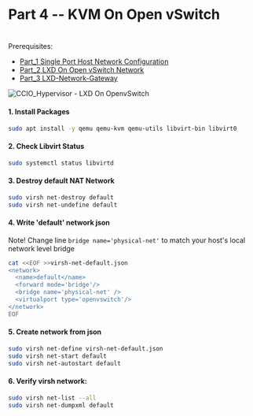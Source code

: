 # Part 4 -- KVM On Open vSwitch
#
Prerequisites:
- [Part_1 Single Port Host Network Configuration]
- [Part_2 LXD On Open vSwitch Network]
- [Part_3 LXD-Network-Gateway]


![CCIO_Hypervisor - LXD On OpenvSwitch](https://github.com/KathrynMorgan/small-stack/blob/master/4_Bare-Metal_KVM-On-Open-vSwitch/web/drawio/KVM-On-Open-vSwitch.svg)

#### 1. Install Packages
````sh
sudo apt install -y qemu qemu-kvm qemu-utils libvirt-bin libvirt0
````
#### 2. Check Libvirt Status
````sh
sudo systemctl status libvirtd
````
#### 3. Destroy default NAT Network
````sh
sudo virsh net-destroy default
sudo virsh net-undefine default
````
#### 4. Write 'default' network json
Note! Change line ````bridge name='physical-net'```` to match your host's local network level bridge
````sh
cat <<EOF >>virsh-net-default.json
<network>
  <name>default</name>
  <forward mode='bridge'/>
  <bridge name='physical-net' />
  <virtualport type='openvswitch'/>
</network>
EOF
````
#### 5. Create network from json
````sh
sudo virsh net-define virsh-net-default.json
sudo virsh net-start default
sudo virsh net-autostart default
````
#### 6. Verify virsh network:
````sh
sudo virsh net-list --all
sudo virsh net-dumpxml default
````

<!-- Markdown link & img dfn's -->
[Part_1 Single Port Host Network Configuration]: https://github.com/KathrynMorgan/small-stack/blob/master/1_Bare-Metal_Single-Port-OVS-Hypervisor/
[Part_2 LXD On Open vSwitch Network]: https://github.com/KathrynMorgan/small-stack/tree/master/2_Bare-Metal_LXD-On-OVS
[Part_3 LXD-Network-Gateway]: https://github.com/KathrynMorgan/small-stack/tree/master/3_LXD-Network-Gateway
